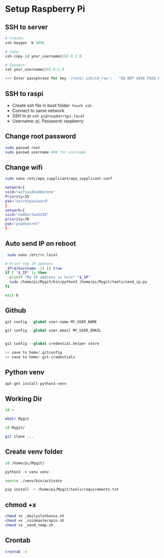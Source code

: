 # Setup Raspberry Pi

##  SSH to server

```python
# Create:
ssh-keygen -b 4096

# Copy:
ssh-copy-id your_username@192.0.2.0

# Connect:
ssh your_username@192.0.2.0

>>> Enter passphrase for key '/root/.ssh/id_rsa':   "DO NOT SAVE PASS PHRASE" 

```

## SSH to raspi

- Create ssh file in boot folder: ``touch ssh``
- Connect to same network
- SSH to pi ``ssh pi@raspberrypi.local``
- Username: pi, Password: raspberry

## Change root password

```bash
sudo passwd root
sudo passwd username ### for username 

```

## Change wifi

```bash
sudo nano /etc/wpa_supplicant/wpa_supplicant.conf

network={
ssid="wifssidnumberone"
Priority=35
psk="secretpassword"
}
network={
ssid="numbertwoSSID"
priority=70
psk="pswdsecret"
}

```


## Auto send IP on reboot

```bash
 sudo nano /etc/rc.local

# Print the IP address
_IP=$(hostname -I) || true
if [ "$_IP" ]; then
  printf "My IP address is %s\n" "$_IP"
  sudo /home/pi/Mygit/bin/python3 /home/pi/Mygit/tools/send_ip.py
fi

exit 0

```

## Github

```python
git config --global user.name MY_USER_NAME

git config --global user.email MY_USER_EMAIL


git config --global credential.helper store

>> save to home/.gitconfig
>> save to home/.git-credentials
```

## Python venv

```python
apt-get install python3-venv
```

## Working Dir

```bash
cd ~

mkdir Mygit

cd Mygit/

git clone ...
```

## Create venv folder

```bash
cd /home/pi/Mygit/

python3 -m venv venv

source ./venv/bin/activate

pip install -r /home/pi/Mygit/tools/requirements.txt

```

## chmod +x

```bash
chmod +x _dailyslotbonus.sh
chmod +x _coinmasterspin.sh
chmod +x _send_temp.sh

```

## Crontab

```bash
crontab -e